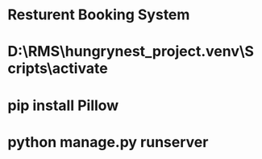 # Resturent Booking System
# D:\RMS\hungrynest_project\.venv\Scripts\activate
# pip install Pillow
# python manage.py runserver
